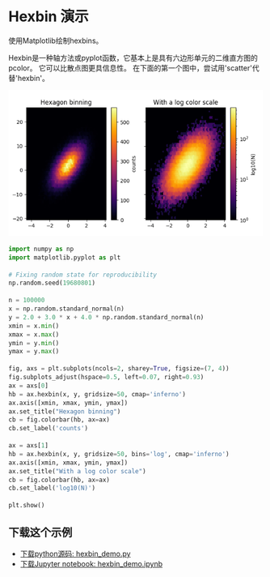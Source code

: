 # Hexbin 演示

使用Matplotlib绘制hexbins。

Hexbin是一种轴方法或pyplot函数，它基本上是具有六边形单元的二维直方图的pcolor。 它可以比散点图更具信息性。 在下面的第一个图中，尝试用'scatter'代替'hexbin'。

![Hexbin演示](/static/images/gallery/sphx_glr_hexbin_demo_001.png)

```python
import numpy as np
import matplotlib.pyplot as plt

# Fixing random state for reproducibility
np.random.seed(19680801)

n = 100000
x = np.random.standard_normal(n)
y = 2.0 + 3.0 * x + 4.0 * np.random.standard_normal(n)
xmin = x.min()
xmax = x.max()
ymin = y.min()
ymax = y.max()

fig, axs = plt.subplots(ncols=2, sharey=True, figsize=(7, 4))
fig.subplots_adjust(hspace=0.5, left=0.07, right=0.93)
ax = axs[0]
hb = ax.hexbin(x, y, gridsize=50, cmap='inferno')
ax.axis([xmin, xmax, ymin, ymax])
ax.set_title("Hexagon binning")
cb = fig.colorbar(hb, ax=ax)
cb.set_label('counts')

ax = axs[1]
hb = ax.hexbin(x, y, gridsize=50, bins='log', cmap='inferno')
ax.axis([xmin, xmax, ymin, ymax])
ax.set_title("With a log color scale")
cb = fig.colorbar(hb, ax=ax)
cb.set_label('log10(N)')

plt.show()
```

## 下载这个示例
            
- [下载python源码: hexbin_demo.py](https://matplotlib.org/_downloads/hexbin_demo.py)
- [下载Jupyter notebook: hexbin_demo.ipynb](https://matplotlib.org/_downloads/hexbin_demo.ipynb)